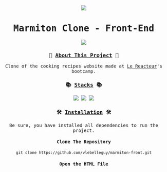 <div align="center">
<samp>
<img src="https://i.ibb.co/dMFvCrJ/marmiton-logo.png">
<h1>Marmiton Clone - Front-End</h1>
<img src="https://i.ibb.co/gjTBks9/marmiton-mockup.png">
<h3>🥘 <ins>About This Project</ins> 🥘</h3>
<p>Clone of the cooking recipes website made at <a href="https://www.lereacteur.io/">Le Reacteur</a>'s bootcamp.</p>
<h3>📚 <ins>Stacks</ins> 📚</h3>
<img src="https://img.shields.io/badge/-HTML5-f6723f?style=for-the-badge&logo=HTML5&logoColor=white">
<img src="https://img.shields.io/badge/-CSS3-f6723f?style=for-the-badge&logo=CSS3&logoColor=white">
<img src="https://img.shields.io/badge/-Netlify-f6723f?style=for-the-badge&logo=Netlify&logoColor=white">
<h3>🛠️ <ins>Installation</ins> 🛠️</h3>
<p>Be sure, you have installed all dependencies to run the project.</p>
<h4>Clone The Repository</h4>

`git clone https://github.com/vlebelleguy/marmiton-front.git`
      
<h4>Open the HTML File</h4>
</samp>
</div>

